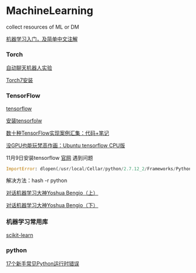 # MachineLearning
collect resources of ML or DM

[机器学习入门，及简单中文注解](http://mp.weixin.qq.com/s/dNBZyh0eKqXMj_OwVbxY7Q)

### Torch

[自动聊天机器人实验](https://ask.julyedu.com/question/7410)

[Torch7安装](http://blog.csdn.net/a130737/article/details/45745467)


### TensorFlow

[tensorflow](https://github.com/tensorflow)

[安装tensorfolw](https://github.com/tensorflow/tensorflow/blob/master/tensorflow/g3doc/get_started/os_setup.md)

[数十种TensorFlow实现案例汇集：代码+笔记](http://chuansong.me/n/983353442162)

[没GPU也能玩梵高作画：Ubuntu tensorflow CPU版](http://blog.csdn.net/v_july_v/article/details/52683959)

11月9日安装tensorflow
[官网](https://www.tensorflow.org/versions/master/get_started/os_setup.html#download-and-setup)
遇到问题
```python
ImportError: dlopen(/usr/local/Cellar/python/2.7.12_2/Frameworks/Python.framework/Versions/2.7/lib/python2.7/lib-dynload/_io.so, 2): Symbol not found: __PyCodecInfo_GetIncrementalDecoder
```
解决方法：hash -r python


[对话机器学习大神Yoshua Bengio（上）](http://www.infoq.com/cn/articles/ask-yoshua-bengio)

[对话机器学习大神Yoshua Bengio（下）](http://www.infoq.com/cn/articles/ask-yoshua-bengio-2)

### 机器学习常用库
[scikit-learn](http://scikit-learn.org/stable/)



### python
[17个新手常见Python运行时错误](https://www.oschina.net/question/89964_62779)

